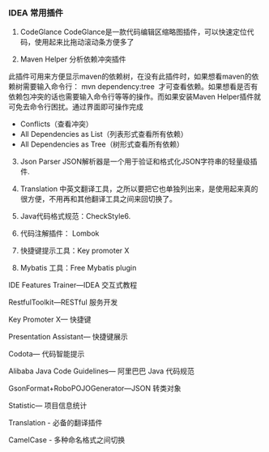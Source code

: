### IDEA 常用插件

1. CodeGlance
CodeGlance是一款代码编辑区缩略图插件，可以快速定位代码，使用起来比拖动滚动条方便多了

2. Maven Helper
分析依赖冲突插件

此插件可用来方便显示maven的依赖树，在没有此插件时，如果想看maven的依赖树需要输入命令行： mvn dependency:tree  才可查看依赖。如果想看是否有依赖包冲突的话也需要输入命令行等等的操作。而如果安装Maven Helper插件就可免去命令行困扰。通过界面即可操作完成
* Conflicts（查看冲突）
* All Dependencies as List（列表形式查看所有依赖）
* All Dependencies as Tree（树形式查看所有依赖）

3. Json Parser
JSON解析器是一个用于验证和格式化JSON字符串的轻量级插件.

4. Translation
中英文翻译工具，之所以要把它也单独列出来，是使用起来真的很方便，不用再和其他翻译工具之间来回切换了。

5. Java代码格式规范：CheckStyle6. 
7. 代码注解插件： Lombok
8. 快捷键提示工具：Key promoter X
9. Mybatis 工具：Free Mybatis plugin


IDE Features Trainer—IDEA 交互式教程

RestfulToolkit—RESTful 服务开发

Key Promoter X— 快捷键

Presentation Assistant— 快捷键展示

Codota— 代码智能提示

Alibaba Java Code Guidelines— 阿里巴巴 Java 代码规范

GsonFormat+RoboPOJOGenerator—JSON 转类对象

Statistic— 项目信息统计

Translation - 必备的翻译插件

CamelCase - 多种命名格式之间切换